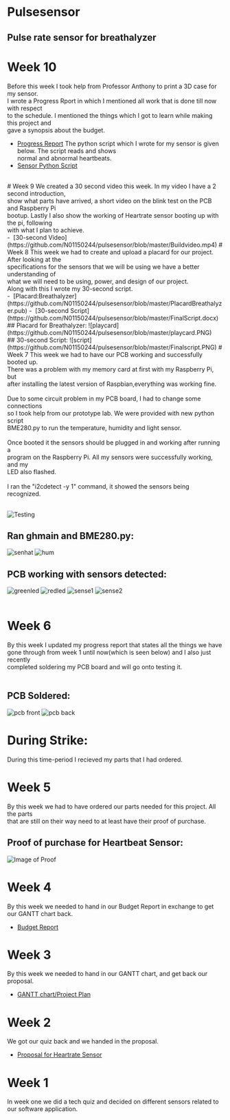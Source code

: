 # Pulsesensor
## Pulse rate sensor for breathalyzer
# Week 10 
Before this week I took help from Professor Anthony to print a 3D case for my sensor.<br>
I wrote a Progress Rport in which I mentioned all work that is done till now with respect<br>
to the schedule. I mentioned the things which I got to learn while making this project and<br>
gave a synopsis about the budget.<br>
-  [Progress Report](https://github.com/N01150244/pulsesensor/blob/master/ProgressReport.docx)
The python script which I wrote for my sensor is given below. The script reads and shows <br>
normal and abnormal heartbeats.<br>
- [Sensor Python Script]()
<br>
# Week 9
We created a 30 second video this week. In my video I have a 2 second introduction, <br>
show what parts have arrived, a short video on the blink test on the PCB and Raspberry Pi<br>
bootup. Lastly I also show the working of Heartrate sensor booting up with the pi, following <br>
with what I plan to achieve.<br>
-  [30-second Video](https://github.com/N01150244/pulsesensor/blob/master/Buildvideo.mp4) 
# Week 8
This week we had to create and upload a placard for our project. After looking at the <br>
specifications for the sensors that we will be using we have a better understanding of <br>
what we will need to be using, power, and design of our project.<br>
Along with this I wrote my 30-second script.<br>
-  [Placard:Breathalyzer](https://github.com/N01150244/pulsesensor/blob/master/PlacardBreathalyzer.pub) 
-  [30-second Script](https://github.com/N01150244/pulsesensor/blob/master/FinalScript.docx)
## Placard for Breathalyzer:
![playcard](https://github.com/N01150244/pulsesensor/blob/master/playcard.PNG)<br>
## 30-second Script:
![script](https://github.com/N01150244/pulsesensor/blob/master/Finalscript.PNG)
# Week 7
This week we had to have our PCB working and successfully booted up. <br>
There was a problem with my memory card at first with my Raspberry Pi, but<br>
after installing the latest version of Raspbian,everything was working fine.<br>
<br>
Due to some circuit problem in my PCB board, I had to change some connections<br>
so I took help from our prototype lab. We were provided with new python script<br>
BME280.py to run the temperature, humidity and light sensor.<br>
<br>
Once booted it the sensors should be plugged in and working after running a<br> 
program on the Raspberry Pi. All my sensors were successfully working, and my <br>
LED also flashed.<br>
<br>
I ran the "i2cdetect -y 1" command, it showed the sensors being recognized.<br>
<br>

![Testing](https://github.com/N01150244/pulsesensor/blob/master/testing.PNG)
## Ran ghmain and BME280.py:
![senhat](https://github.com/N01150244/pulsesensor/blob/master/sensehat.jpg) ![hum](https://github.com/N01150244/pulsesensor/blob/master/humidity.jpg)
## PCB working with sensors detected:
![greenled](https://github.com/N01150244/pulsesensor/blob/master/greenled.jpg) ![redled](https://github.com/N01150244/pulsesensor/blob/master/redled.jpg)
![sense1](https://github.com/N01150244/pulsesensor/blob/master/sense1.jpg) ![sense2](https://github.com/N01150244/pulsesensor/blob/master/sense2.jpg)<br><br>

# Week 6
By this week I updated my progress report that states all the things we have <br>
gone through from week 1 until now(which is seen below) and I also just recently <br>
completed soldering my PCB board and will go onto testing it.<br>
<br>
## PCB Soldered:
![pcb front](https://github.com/N01150244/pulsesensor/blob/master/pcb1.jpg) ![pcb back](https://github.com/N01150244/pulsesensor/blob/master/pcb2.jpg)<br>
# During Strike:
During this time-period I recieved my parts that I had ordered.
# Week 5
By this week we had to have ordered our parts needed for this project. All the parts <br>
that are still on their way need to at least have their proof of purchase.<br>

## Proof of purchase for Heartbeat Sensor:
![Image of Proof](https://github.com/N01150244/pulsesensor/blob/master/proofofrchase.jpg)

# Week 4
By this week we needed to hand in our Budget Report in exchange to get our GANTT chart back.<br>
-   [Budget Report](https://github.com/N01150244/pulsesensor/blob/master/BudgetKarandeepSingh.xlsx)
# Week 3
By this week we needed to hand in our GANTT chart, and get back our proposal.<br>
-   [GANTT chart/Project Plan](https://github.com/N01150244/pulsesensor/blob/master/KarandeepSingh(n01150244).mp)

# Week 2
We got our quiz back and we handed in the proposal.<br>
-   [Proposal for Heartrate Sensor](https://github.com/N01150244/pulsesensor/blob/master/ProposalContentKarandeepSinghRev02.docx)
# Week 1
In week one we did a tech quiz and decided on different sensors related to our software application.
